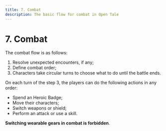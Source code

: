 ```yaml
---
title: 7. Combat
description: The basic flow for combat in Open Tale
---
```


# 7. Combat

The combat flow is as follows:

1. Resolve unexpected encounters, if any;
2. Define combat order;
3. Characters take circular turns to choose what to do until the battle ends.

On each turn of the step 3, the players can do the following actions in any
order:

* Spend an Heroic Badge;
* Move their characters;
* Switch weapons or shield;
* Perform an attack or use a skill.

**Switching wearable gears in combat is forbidden**.
